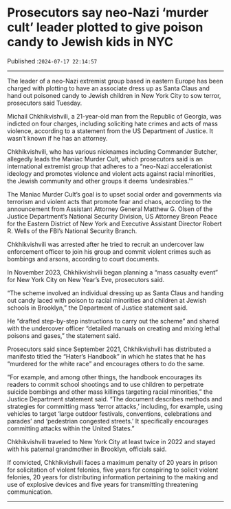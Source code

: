 # Prosecutors say neo-Nazi ‘murder cult’ leader plotted to give poison candy to Jewish kids in NYC

Published :`2024-07-17 22:14:57`

---

The leader of a neo-Nazi extremist group based in eastern Europe has been charged with plotting to have an associate dress up as Santa Claus and hand out poisoned candy to Jewish children in New York City to sow terror, prosecutors said Tuesday.

Michail Chkhikvishvili, a 21-year-old man from the Republic of Georgia, was indicted on four charges, including soliciting hate crimes and acts of mass violence, according to a statement from the US Department of Justice. It wasn’t known if he has an attorney.

Chkhikvishvili, who has various nicknames including Commander Butcher, allegedly leads the Maniac Murder Cult, which prosecutors said is an international extremist group that adheres to a “neo-Nazi accelerationist ideology and promotes violence and violent acts against racial minorities, the Jewish community and other groups it deems ‘undesirables.’”

The Maniac Murder Cult’s goal is to upset social order and governments via terrorism and violent acts that promote fear and chaos, according to the announcement from Assistant Attorney General Matthew G. Olsen of the Justice Department’s National Security Division, US Attorney Breon Peace for the Eastern District of New York and Executive Assistant Director Robert R. Wells of the FBI’s National Security Branch.

Chkhikvishvili was arrested after he tried to recruit an undercover law enforcement officer to join his group and commit violent crimes such as bombings and arsons, according to court documents.

In November 2023, Chkhikvishvili began planning a “mass casualty event” for New York City on New Year’s Eve, prosecutors said.

“The scheme involved an individual dressing up as Santa Claus and handing out candy laced with poison to racial minorities and children at Jewish schools in Brooklyn,” the Department of Justice statement said.

He “drafted step-by-step instructions to carry out the scheme” and shared with the undercover officer “detailed manuals on creating and mixing lethal poisons and gases,” the statement said.

Prosecutors said since September 2021, Chkhikvishvili has distributed a manifesto titled the “Hater’s Handbook” in which he states that he has “murdered for the white race” and encourages others to do the same.

“For example, and among other things, the handbook encourages its readers to commit school shootings and to use children to perpetrate suicide bombings and other mass killings targeting racial minorities,” the Justice Department statement said. “The document describes methods and strategies for committing mass ‘terror attacks,’ including, for example, using vehicles to target ‘large outdoor festivals, conventions, celebrations and parades’ and ‘pedestrian congested streets.’ It specifically encourages committing attacks within the United States.”

Chkhikvishvili traveled to New York City at least twice in 2022 and stayed with his paternal grandmother in Brooklyn, officials said.

If convicted, Chkhikvishvili faces a maximum penalty of 20 years in prison for solicitation of violent felonies, five years for conspiring to solicit violent felonies, 20 years for distributing information pertaining to the making and use of explosive devices and five years for transmitting threatening communication.

---

